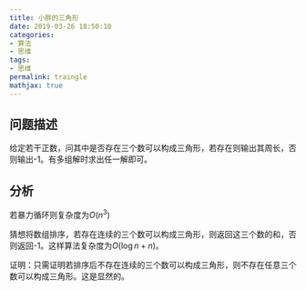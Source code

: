 ```yaml
---
title: 小胖的三角形
date: 2019-03-26 18:50:10
categories:
- 算法
- 思维
tags:
- 思维
permalink: traingle
mathjax: true
---
```


## 问题描述

给定若干正数，问其中是否存在三个数可以构成三角形，若存在则输出其周长，否则输出-1。有多组解时求出任一解即可。

<!--more-->

## 分析

若暴力循环则复杂度为$O(n^3)$

猜想将数组排序，若存在连续的三个数可以构成三角形，则返回这三个数的和，否则返回-1。这样算法复杂度为$O(\log n+n)$。

证明：只需证明若排序后不存在连续的三个数可以构成三角形，则不存在任意三个数可以构成三角形。这是显然的。
